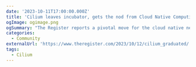 ```yaml
---
date: '2023-10-11T17:00:00.000Z'
title: 'Cilium leaves incubator, gets the nod from Cloud Native Computing Foundation'
ogImage: ogimage.png
ogSummary: "The Register reports a pivotal move for the cloud native networking community as Cilium officially graduates from the Cloud Native Computing Foundation (CNCF). The graduation recognizes not only Cilium's past achievements but also signals the expected growth of its surrounding ecosystem"
categories:
  - Community
externalUrl: 'https://www.theregister.com/2023/10/12/cilium_graduated/'
tags:
  - Cilium
---
```

